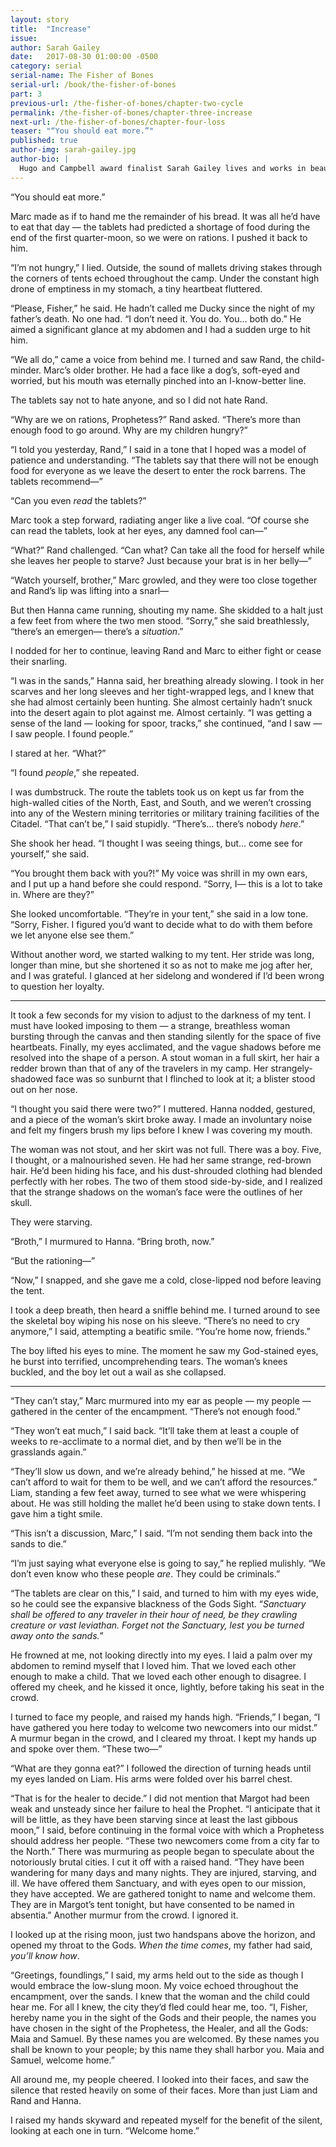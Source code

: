 ```yaml
---
layout: story
title:  "Increase"
issue:
author: Sarah Gailey
date:   2017-08-30 01:00:00 -0500
category: serial
serial-name: The Fisher of Bones
serial-url: /book/the-fisher-of-bones
part: 3
previous-url: /the-fisher-of-bones/chapter-two-cycle
permalink: /the-fisher-of-bones/chapter-three-increase
next-url: /the-fisher-of-bones/chapter-four-loss
teaser: "“You should eat more.”"
published: true
author-img: sarah-gailey.jpg
author-bio: |
  Hugo and Campbell award finalist Sarah Gailey lives and works in beautiful Portland, Oregon. Their nonfiction has been published by _Mashable_ and the _Boston Globe_, and their fiction has been published internationally. They are a regular contributor for _Tor.com_ and _Barnes & Noble_. You can find links to their work at [www.sarahgailey.com](http://www.sarahgailey.com). They tweet [@gaileyfrey](http://twitter.com/gaileyfrey).
---
```


“You should eat more.”

Marc made as if to hand me the remainder of his bread. It was all he’d have to eat that day — the tablets had predicted a shortage of food during the end of the first quarter-moon, so we were on rations. I pushed it back to him.

“I’m not hungry,” I lied. Outside, the sound of mallets driving stakes through the corners of tents echoed throughout the camp. Under the constant high drone of emptiness in my stomach, a tiny heartbeat fluttered.

“Please, Fisher,” he said. He hadn’t called me Ducky since the night of my father’s death. No one had. “I don’t need it. You do. You… both do.” He aimed a significant glance at my abdomen and I had a sudden urge to hit him.

“We all do,” came a voice from behind me. I turned and saw Rand, the child-minder. Marc’s older brother. He had a face like a dog’s, soft-eyed and worried, but his mouth was eternally pinched into an I-know-better line.

The tablets say not to hate anyone, and so I did not hate Rand.

“Why are we on rations, Prophetess?” Rand asked. “There’s more than enough food to go around. Why are my children hungry?”

“I told you yesterday, Rand,” I said in a tone that I hoped was a model of patience and understanding. “The tablets say that there will not be enough food for everyone as we leave the desert to enter the rock barrens. The tablets recommend—”

“Can you even *read* the tablets?”

Marc took a step forward, radiating anger like a live coal. “Of course she can read the tablets, look at her eyes, any damned fool can—”

“What?” Rand challenged. “Can what? Can take all the food for herself while she leaves her people to starve? Just because your brat is in her belly—”

“Watch yourself, brother,” Marc growled, and they were too close together and Rand’s lip was lifting into a snarl—

But then Hanna came running, shouting my name. She skidded to a halt just a few feet from where the two men stood. “Sorry,” she said breathlessly, “there’s an emergen— there’s a *situation*.”

I nodded for her to continue, leaving Rand and Marc to either fight or cease their snarling.

“I was in the sands,” Hanna said, her breathing already slowing. I took in her scarves and her long sleeves and her tight-wrapped legs, and I knew that she had almost certainly been hunting. She almost certainly hadn’t snuck into the desert again to plot against me. Almost certainly. “I was getting a sense of the land — looking for spoor, tracks,” she continued, “and I saw — I saw people. I found people.”

I stared at her. “What?”

“I found *people*,” she repeated.

I was dumbstruck. The route the tablets took us on kept us far from the high-walled cities of the North, East, and South, and we weren’t crossing into any of the Western mining territories or military training facilities of the Citadel. “That can’t be,” I said stupidly. “There’s… there’s nobody *here*.”

She shook her head. “I thought I was seeing things, but… come see for yourself,” she said.

“You brought them back with you?!” My voice was shrill in my own ears, and I put up a hand before she could respond. “Sorry, I— this is a lot to take in. Where are they?”

She looked uncomfortable. “They’re in your tent,” she said in a low tone. “Sorry, Fisher. I figured you’d want to decide what to do with them before we let anyone else see them.”

Without another word, we started walking to my tent. Her stride was long, longer than mine, but she shortened it so as not to make me jog after her, and I was grateful. I glanced at her sidelong and wondered if I’d been wrong to question her loyalty.

----

It took a few seconds for my vision to adjust to the darkness of my tent. I must have looked imposing to them — a strange, breathless woman bursting through the canvas and then standing silently for the space of five heartbeats. Finally, my eyes acclimated, and the vague shadows before me resolved into the shape of a person. A stout woman in a full skirt, her hair a redder brown than that of any of the travelers in my camp. Her strangely-shadowed face was so sunburnt that I flinched to look at it; a blister stood out on her nose.

“I thought you said there were two?” I muttered. Hanna nodded, gestured, and a piece of the woman’s skirt broke away. I made an involuntary noise and felt my fingers brush my lips before I knew I was covering my mouth.

The woman was not stout, and her skirt was not full. There was a boy. Five, I thought, or a malnourished seven. He had her same strange, red-brown hair. He’d been hiding his face, and his dust-shrouded clothing had blended perfectly with her robes. The two of them stood side-by-side, and I realized that the strange shadows on the woman’s face were the outlines of her skull.

They were starving.

“Broth,” I murmured to Hanna. “Bring broth, now.”

“But the rationing—”

“Now,” I snapped, and she gave me a cold, close-lipped nod before leaving the tent.

I took a deep breath, then heard a sniffle behind me. I turned around to see the skeletal boy wiping his nose on his sleeve. “There’s no need to cry anymore,” I said, attempting a beatific smile. “You’re home now, friends.”

The boy lifted his eyes to mine. The moment he saw my God-stained eyes, he burst into terrified, uncomprehending tears. The woman’s knees buckled, and the boy let out a wail as she collapsed.

----

“They can’t stay,” Marc murmured into my ear as people — my people — gathered in the center of the encampment. “There’s not enough food.”

“They won’t eat much,” I said back. “It’ll take them at least a couple of weeks to re-acclimate to a normal diet, and by then we’ll be in the grasslands again.”

“They’ll slow us down, and we’re already behind,” he hissed at me. “We can’t afford to wait for them to be well, and we can’t afford the resources.” Liam, standing a few feet away, turned to see what we were whispering about. He was still holding the mallet he’d been using to stake down tents. I gave him a tight smile.

“This isn’t a discussion, Marc,” I said. “I’m not sending them back into the sands to die.”

“I’m just saying what everyone else is going to say,” he replied mulishly. “We don’t even know who these people *are*. They could be criminals.”

“The tablets are clear on this,” I said, and turned to him with my eyes wide, so he could see the expansive blackness of the Gods Sight. “*Sanctuary shall be offered to any traveler in their hour of need, be they crawling creature or vast leviathan. Forget not the Sanctuary, lest you be turned away onto the sands.*”

He frowned at me, not looking directly into my eyes. I laid a palm over my abdomen to remind myself that I loved him. That we loved each other enough to make a child. That we loved each other enough to disagree. I offered my cheek, and he kissed it once, lightly, before taking his seat in the crowd.

I turned to face my people, and raised my hands high. “Friends,” I began, “I have gathered you here today to welcome two newcomers into our midst.” A murmur began in the crowd, and I cleared my throat. I kept my hands up and spoke over them. “These two—”

“What are they gonna eat?” I followed the direction of turning heads until my eyes landed on Liam. His arms were folded over his barrel chest.

“That is for the healer to decide.” I did not mention that Margot had been weak and unsteady since her failure to heal the Prophet. “I anticipate that it will be little, as they have been starving since at least the last gibbous moon,” I said, before continuing in the formal voice with which a Prophetess should address her people. “These two newcomers come from a city far to the North.” There was murmuring as people began to speculate about the notoriously brutal cities. I cut it off with a raised hand. “They have been wandering for many days and many nights. They are injured, starving, and ill. We have offered them Sanctuary, and with eyes open to our mission, they have accepted. We are gathered tonight to name and welcome them. They are in Margot’s tent tonight, but have consented to be named in absentia.” Another murmur from the crowd. I ignored it.

I looked up at the rising moon, just two handspans above the horizon, and opened my throat to the Gods. *When the time comes*, my father had said, *you’ll know how*.

“Greetings, foundlings,” I said, my arms held out to the side as though I would embrace the low-slung moon. My voice echoed throughout the encampment, over the sands. I knew that the woman and the child could hear me. For all I knew, the city they’d fled could hear me, too. “I, Fisher, hereby name you in the sight of the Gods and their people, the names you have chosen in the sight of the Prophetess, the Healer, and all the Gods: Maia and Samuel. By these names you are welcomed. By these names you shall be known to your people; by this name they shall harbor you. Maia and Samuel, welcome home.”

All around me, my people cheered. I looked into their faces, and saw the silence that rested heavily on some of their faces. More than just Liam and Rand and Hanna.

I raised my hands skyward and repeated myself for the benefit of the silent, looking at each one in turn. “Welcome home.”
